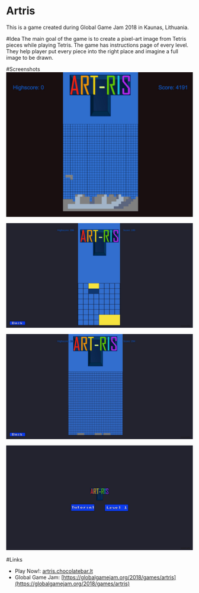 Artris
=======

This is a game created during Global Game Jam 2018 in Kaunas, Lithuania.

#Idea
The main goal of the game is to create a pixel-art image from Tetris pieces while playing Tetris.
The game has instructions page of every level.
They help player put every piece into the right place and imagine a full image to be drawn.

#Screenshots
![screenshot1](resources/screenshots/Screenshot_1.jpg)  

![screenshot2](resources/screenshots/Screenshot_2.jpg)  

![screenshot3](resources/screenshots/Screenshot_3.jpg)  

![screenshot4](resources/screenshots/Screenshot_4.jpg)  

#Links
 - Play Now!: [artris.chocolatebar.lt](artris.chocolatebar.lt)
 - Global Game Jam: [https://globalgamejam.org/2018/games/artris](https://globalgamejam.org/2018/games/artris)
  
